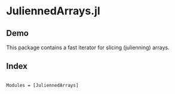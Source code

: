# JuliennedArrays.jl

## Demo

This package contains a fast iterator for slicing (julienning) arrays.

## Index

```@index
```

```@autodocs
Modules = [JuliennedArrays]
```
